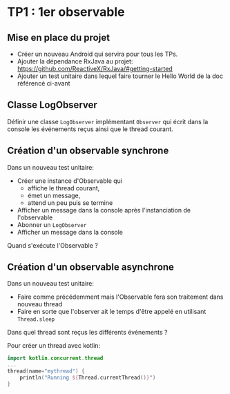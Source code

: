 # TP1 : 1er observable

## Mise en place du projet

- Créer un nouveau Android qui servira pour tous les TPs.
- Ajouter la dépendance RxJava au projet: https://github.com/ReactiveX/RxJava/#getting-started
- Ajouter un test unitaire dans lequel faire tourner le Hello World de la doc référencé ci-avant


## Classe LogObserver

Définir une classe `LogObserver` implémentant `Observer` qui écrit dans la console les événements reçus ainsi que le thread courant.


## Création d'un observable synchrone

Dans un nouveau test unitaire:
- Créer une instance d'Observable qui
  - affiche le thread courant,
  - émet un message,
  - attend un peu puis se termine
- Afficher un message dans la console après l'instanciation de l'observable
- Abonner un `LogObserver`
- Afficher un message dans la console

Quand s'exécute l'Observable ?

## Création d'un observable asynchrone

Dans un nouveau test unitaire:
- Faire comme précédemment mais l'Observable fera son traitement dans nouveau thread
- Faire en sorte que l'observer ait le temps d'être appelé en utilisant `Thread.sleep`

Dans quel thread sont reçus les différents événements ?

Pour créer un thread avec kotlin:
```kotlin
import kotlin.concurrent.thread
...
thread(name="mythread") {
	println("Running ${Thread.currentThread()}")
}
```